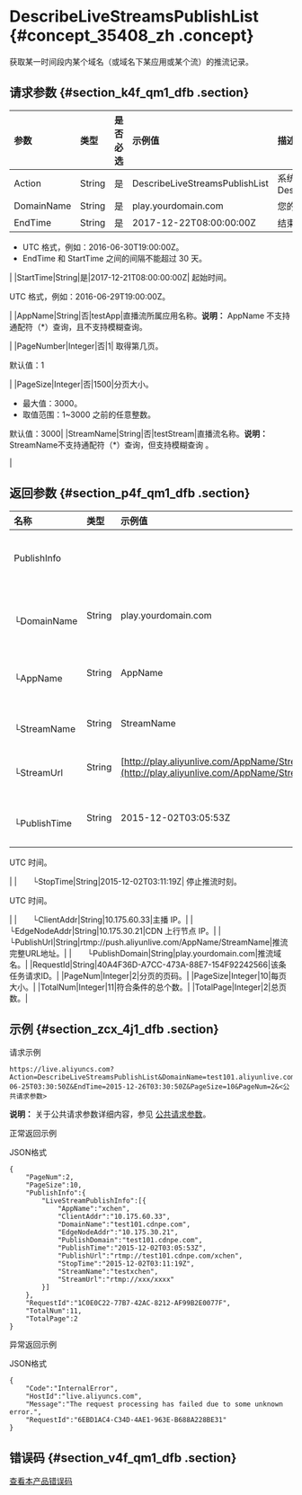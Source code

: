 # DescribeLiveStreamsPublishList {#concept_35408_zh .concept}

获取某一时间段内某个域名（或域名下某应用或某个流）的推流记录。

## 请求参数 {#section_k4f_qm1_dfb .section}

|参数|类型|是否必选|示例值|描述|
|:-|:-|:---|:--|:-|
|Action|String|是|DescribeLiveStreamsPublishList|系统规定参数。取值：DescribeLiveStreamsPublishList|
|DomainName|String|是|play.yourdomain.com|您的域名。|
|EndTime|String|是|2017-12-22T08:00:00:00Z| 结束时间。

 -   UTC 格式，例如：2016-06-30T19:00:00Z。
-   EndTime 和 StartTime 之间的间隔不能超过 30 天。

 |
|StartTime|String|是|2017-12-21T08:00:00:00Z| 起始时间。

 UTC 格式，例如：2016-06-29T19:00:00Z。

 |
|AppName|String|否|testApp|直播流所属应用名称。**说明：** AppName 不支持通配符（\*）查询，且不支持模糊查询。

|
|PageNumber|Integer|否|1| 取得第几页。

 默认值：1

 |
|PageSize|Integer|否|1500|分页大小。

-   最大值：3000。
-   取值范围：1~3000 之前的任意整数。

默认值：3000|
|StreamName|String|否|testStream|直播流名称。**说明：** StreamName不支持通配符（\*）查询，但支持模糊查询 。

|

## 返回参数 {#section_p4f_qm1_dfb .section}

|名称|类型|示例值|描述|
|:-|:-|:--|:-|
|PublishInfo| | |推流记录信息。|
|  └DomainName|String|play.yourdomain.com|流所属加速域名。|
|  └AppName|String|AppName|流所属应用名称。|
|  └StreamName|String|StreamName|直播流名称。|
|  └StreamUrl|String|[http://play.aliyunlive.com/AppName/StreamName.flv](http://play.aliyunlive.com/AppName/StreamName.flv)|直播流的 URL。|
|  └PublishTime|String|2015-12-02T03:05:53Z| 开始推流时刻。

 UTC 时间。

 |
|  └StopTime|String|2015-12-02T03:11:19Z| 停止推流时刻。

 UTC 时间。

 |
|  └ClientAddr|String|10.175.60.33|主播 IP。|
|  └EdgeNodeAddr|String|10.175.30.21|CDN 上行节点 IP。|
|  └PublishUrl|String|rtmp://push.aliyunlive.com/AppName/StreamName|推流完整URL地址。|
|  └PublishDomain|String|play.yourdomain.com|推流域名。|
|RequestId|String|40A4F36D-A7CC-473A-88E7-154F92242566|该条任务请求ID。|
|PageNum|Integer|2|分页的页码。|
|PageSize|Integer|10|每页大小。|
|TotalNum|Integer|11|符合条件的总个数。|
|TotalPage|Integer|2|总页数。|

## 示例 {#section_zcx_4j1_dfb .section}

请求示例

```
https://live.aliyuncs.com?Action=DescribeLiveStreamsPublishList&DomainName=test101.aliyunlive.com&StartTime=2015-06-25T03:30:50Z&EndTime=2015-12-26T03:30:50Z&PageSize=10&PageNum=2&<公共请求参数> 
```

**说明：** 关于公共请求参数详细内容，参见 [公共请求参数](cn.zh-CN/API参考/调用方式/公共参数.md#)。

正常返回示例

JSON格式

```
{
    "PageNum":2,
    "PageSize":10,
    "PublishInfo":{
        "LiveStreamPublishInfo":[{
            "AppName":"xchen",
            "ClientAddr":"10.175.60.33",
            "DomainName":"test101.cdnpe.com",
            "EdgeNodeAddr":"10.175.30.21",
            "PublishDomain":"test101.cdnpe.com",
            "PublishTime":"2015-12-02T03:05:53Z",
            "PublishUrl":"rtmp://test101.cdnpe.com/xchen",
            "StopTime":"2015-12-02T03:11:19Z",
            "StreamName":"testxchen",
            "StreamUrl":"rtmp://xxx/xxxx"
        }]
    },
    "RequestId":"1C0E0C22-77B7-42AC-8212-AF99B2E0077F",
    "TotalNum":11,
    "TotalPage":2
}
```

异常返回示例

JSON格式

```
{
    "Code":"InternalError",
    "HostId":"live.aliyuncs.com",
    "Message":"The request processing has failed due to some unknown error.",
    "RequestId":"6EBD1AC4-C34D-4AE1-963E-B688A228BE31"
}
```

## 错误码 {#section_v4f_qm1_dfb .section}

[查看本产品错误码](https://error-center.aliyun.com/status/product/live)

